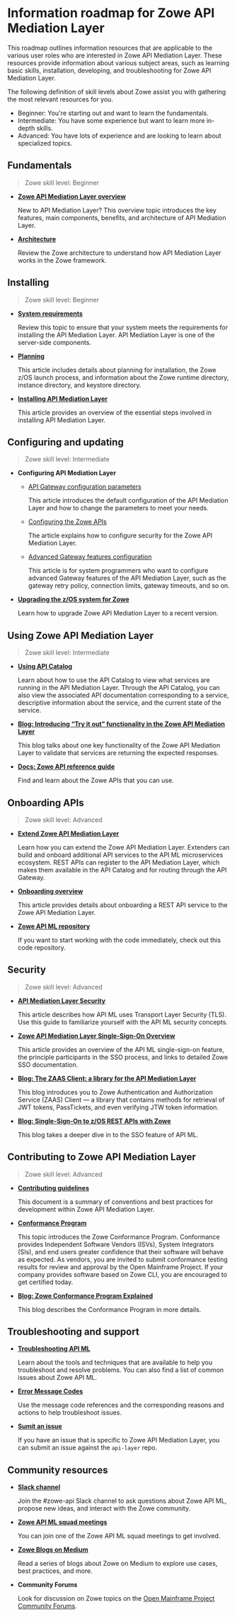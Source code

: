 # Information roadmap for Zowe API Mediation Layer

This roadmap outlines information resources that are applicable to the various user roles who are interested in Zowe API Mediation Layer. These resources provide information about various subject areas, such as learning basic skills, installation, developing, and troubleshooting for Zowe API Mediation Layer.

The following definition of skill levels about Zowe assist you with gathering the most relevant resources for you. 

* Beginner: You're starting out and want to learn the fundamentals.
* Intermediate: You have some experience but want to learn more in-depth skills. 
* Advanced: You have lots of experience and are looking to learn about specialized topics.

## Fundamentals

> Zowe skill level: Beginner

- [**Zowe API Mediation Layer overview**](overview.md#api-mediation-layer)

   New to API Mediation Layer? This overview topic introduces the key features, main components, benefits, and architecture of API Mediation Layer.

- [**Architecture**](zowe-architecture.md#zowe-architecture)

   Review the Zowe architecture to understand how API Mediation Layer works in the Zowe framework.

## Installing

> Zowe skill level: Beginner

- [**System requirements**](../user-guide/systemrequirements.md)

   Review this topic to ensure that your system meets the requirements for installing the API Mediation Layer. API Mediation Layer is one of the server-side components. 

- [**Planning**](../user-guide/installandconfig.md#planning-the-installation-of-zowe-server-components)

  This article includes details about planning for installation, the Zowe z/OS launch process, and information about the Zowe runtime directory, instance directory, and keystore directory.

- [**Installing API Mediation Layer**](../user-guide/install-zos.md#z-os-installation-roadmap)

   This article provides an overview of the essential steps involved in installing API Mediation Layer.

## Configuring and updating

> Zowe skill level: Intermediate

- **Configuring API Mediation Layer**

   - [API Gateway configuration parameters](../user-guide/api-mediation/api-mediation-internal-configuration.md)
     
      This article introduces the default configuration of the API Mediation Layer and how to change the parameters to meet your needs. 

   - [Configuring the Zowe APIs](../user-guide/configure-data-sets-jobs-api.md) 

      The article explains how to configure security for the Zowe API Mediation Layer. 

   - [Advanced Gateway features configuration](../user-guide/api-mediation/api-gateway-configuration.md)
      
      This article is for system programmers who want to configure advanced Gateway features of the API Mediation Layer, such as the gateway retry policy, connection limits, gateway timeouts, and so on.

- [**Upgrading the z/OS system for Zowe**](../user-guide/upgrade-zos-system.md)

   Learn how to upgrade Zowe API Mediation Layer to a recent version.

## Using Zowe API Mediation Layer

> Zowe skill level: Intermediate

- [**Using API Catalog**](../user-guide/api-mediation-api-catalog.md)

   Learn about how to use the API Catalog to view what services are running in the API Mediation Layer. Through the API Catalog, you can also view the associated API documentation corresponding to a service, descriptive information about the service, and the current state of the service. 

- [**Blog: Introducing “Try it out” functionality in the Zowe API Mediation Layer**](https://medium.com/zowe/introducing-try-it-out-functionality-in-the-zowe-api-mediation-layer-930aa9e947bd) 

   This blog talks about one key functionality of the Zowe API Mediation Layer to validate that services are returning the expected responses. 

- [**Docs: Zowe API reference guide**](../appendix/zowe-api-reference.md)

   Find and learn about the Zowe APIs that you can use.

## Onboarding APIs

> Zowe skill level: Advanced

- [**Extend Zowe API Mediation Layer**](../extend/extend-zowe-overview.md#extend-zowe-api-mediation-layer) 

   Learn how you can extend the Zowe API Mediation Layer. Extenders can build and onboard additional API services to the API ML microservices ecosystem. REST APIs can register to the API Mediation Layer, which makes them available in the API Catalog and for routing through the API Gateway.

- [**Onboarding overview**](../extend/extend-apiml/onboard-overview.md#prerequisites)

   This article provides details about onboarding a REST API service to the Zowe API Mediation Layer. 

- [**Zowe API ML repository**](https://github.com/zowe/zowe-api)

   If you want to start working with the code immediately, check out this code repository. 

## Security

> Zowe skill level: Advanced

- [**API Mediation Layer Security**](../extend/extend-apiml/api-mediation-security.md)

   This article describes how API ML uses Transport Layer Security (TLS). Use this guide to familiarize yourself with the API ML security concepts.

- [**Zowe API Mediation Layer Single-Sign-On Overview**](../extend/extend-apiml/api-mediation-sso.md)

   This article provides an overview of the API ML single-sign-on feature, the principle participants in the SSO process, and links to detailed Zowe SSO documentation.

- [**Blog: The ZAAS Client: a library for the API Mediation Layer**](https://medium.com/zowe/the-zaas-client-a-library-for-the-api-mediation-layer-822ea2994388)

   This blog introduces you to Zowe Authentication and Authorization Service (ZAAS) Client — a library that contains methods for retrieval of JWT tokens, PassTickets, and even verifying JTW token information.

- [**Blog: Single-Sign-On to z/OS REST APIs with Zowe**](https://medium.com/zowe/single-sign-on-to-z-os-rest-apis-with-zowe-6e35fd022a95)

   This blog takes a deeper dive in to the SSO feature of API ML.

## Contributing to Zowe API Mediation Layer

> Zowe skill level: Advanced

- [**Contributing guidelines**](https://github.com/zowe/api-layer/blob/master/CONTRIBUTING.md)

   This document is a summary of conventions and best practices for development within Zowe API Mediation Layer.

- [**Conformance Program**](../extend/zowe-conformance-program.md)
   
  This topic introduces the Zowe Conformance Program. Conformance provides Independent Software Vendors (ISVs), System Integrators (SIs), and end users greater confidence that their software will behave as expected. As vendors, you are invited to submit conformance testing results for review and approval by the Open Mainframe Project. If your company provides software based on Zowe CLI, you are encouraged to get certified today.

- [**Blog: Zowe Conformance Program Explained**](https://medium.com/zowe/zowe-conformance-program-7f1574ade8ea)

   This blog describes the Conformance Program in more details.

## Troubleshooting and support

- [**Troubleshooting API ML**](../troubleshoot/troubleshoot-apiml.md)

   Learn about the tools and techniques that are available to help you troubleshoot and resolve problems. You can also find a list of common issues about Zowe API ML. 

- [**Error Message Codes**](../troubleshoot/troubleshoot-apiml-error-codes.md) 

   Use the message code references and the corresponding reasons and actions to help troubleshoot issues.

- [**Sumit an issue**](https://github.com/zowe/api-layer/issues)

   If you have an issue that is specific to Zowe API Mediation Layer, you can submit an issue against the `api-layer` repo.

## Community resources 

- [**Slack channel**](https://openmainframeproject.slack.com/)
   
   Join the #zowe-api Slack channel to ask questions about Zowe API ML, propose new ideas, and interact with the Zowe community. 

- [**Zowe API ML squad meetings**](https://lists.openmainframeproject.org/g/zowe-dev/calendar)

   You can join one of the Zowe API ML squad meetings to get involved.

- [**Zowe Blogs on Medium**](https://medium.com/zowe) 

   Read a series of blogs about Zowe on Medium to explore use cases, best practices, and more. 

- **Community Forums**

   Look for discussion on Zowe topics on the [Open Mainframe Project Community Forums](https://community.openmainframeproject.org/c/zowe).






